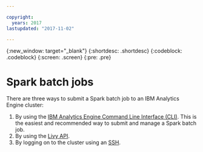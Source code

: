 ```yaml
---

copyright:
  years: 2017
lastupdated: "2017-11-02"

---
```


<!-- Attribute definitions -->
{:new_window: target="_blank"}
{:shortdesc: .shortdesc}
{:codeblock: .codeblock}
{:screen: .screen}
{:pre: .pre}

# Spark batch jobs

There are three ways to submit a Spark batch job to an IBM Analytics Engine cluster:

1. By using the [IBM Analytics Engine Command Line Interface (CLI)](./WCE-CLI.html). This is the easiest and recommended way to submit and manage a Spark batch job.
2. By using the [Livy API](./Livy-api.html).
3. By logging on to the cluster using an [SSH](./SSH-connection.html).
